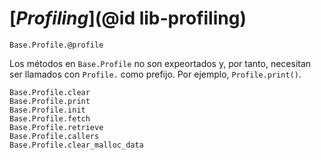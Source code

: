 # [*Profiling*](@id lib-profiling)

```@docs
Base.Profile.@profile
```

Los métodos en `Base.Profile` no son expeortados y, por tanto, necesitan ser llamados con `Profile.` como prefijo. Por ejemplo, `Profile.print()`.

```@docs
Base.Profile.clear
Base.Profile.print
Base.Profile.init
Base.Profile.fetch
Base.Profile.retrieve
Base.Profile.callers
Base.Profile.clear_malloc_data
```
